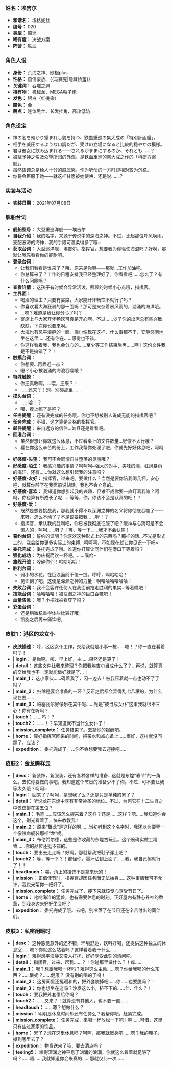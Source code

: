 ### 姓名：埃吉尔
* **和谐名：** 埃格妮丝
* **编号：** 020
* **类型：** 超巡
* **稀有度：** 决战方案
* **阵营：** 铁血


### 角色人设
* **身份：** 荒海之神、欧根plus
* **性格：** 自信豪放、{{马赛克|隐藏娇羞}}
* **关键词：** 吞噬之渊
* **持有物：** 机械龙、MEGA粒子炮
* **发色：** 银白（红挑染）
* **瞳色：** 金
* **萌点：** 连体黑丝、长发挂角、高攻低防


### 角色设定
* 神の名を預かり望まれし貌を持つ、鉄血重巡の集大成の「特別計画艦」。
* 相手を威圧するような口調だが、受けの立場になると比較的穏やかの模様。
* 君は彼女に飲み込まれる――されるがままにするのか、それとも……？
* 被赋予神之名及众望所归的外观，是铁血重巡的集大成之作的「科研方案舰」。
* 虽然语调总是给人十分的威压感，作为听命的一方时却相对较为沉稳。
* 你将会臣服于她——就这样甘愿被她使唤，还是说……？


### 实装与活动
* **实装日期：** 2021年07月08日


### 舰船台词
* **舰船型号：** 大型重巡洋舰——埃吉尔
* **自我介绍：** 我的名字，来源于传说中的深海之神。不过，比起那位呼风唤雨，支配波涛的海神，我的手段可温柔得多了哦~
* **获取台词：** 大型巡洋舰，埃吉尔。指挥官，想要我为你驱使海浪吗？好啊，那就让我先看看你的能耐吧。
* **登录台词：**
  * 让我们看看是谁来了？哦，原来是你啊——那就…工作加油吧。
  * 你总算来了？工作的日程安排我已经整理好了，你看看吧……怎么了？有什么问题吗？
* **查看详情：** 这孩子有时候会异常活泼，照顾的时候小心点哦，指挥官。
* **主界面：**
  * 喝酒的理由？只要有宴席，大家能开怀畅饮不就行了吗？
  * 你喜欢看大海狂暴的那一面吗？那可是夹杂着暴风雨的，汹涌的海洋哦。
  * …嗯？难道是我让你分心了吗？
  * 宴席上与大家开怀畅饮可真是开心啊。不过……少了你的出席总有些兴致缺缺，下次你也要来啊。
  * 大海也有风平浪静的一面。偶尔像现在这样，什么事都不干，安静悠闲地坐在这里……还有你在……感觉也不错。
  * 你这样看着我，我也会分心的……至少等工作结束后再……啊！这份文件我是不是搞错了？！
* **触摸台词：**
  * 你想要…再靠近一点？
  * 嗯？小心被汹涌的海浪吞噬哦？
* **特殊触摸：**
  * 你还真敢啊。…喂，还来？！
  * ……还来？！别、别碰那里……
* **摸头台词：**
  * ……哈！？
  * 喂，摸上瘾了是吧？
* **任务提醒：** 还有没完成的任务哦。你也不想被别人说成无能的指挥官吧？
* **任务完成：** 不错，这才算是合格的指挥官。
* **邮件提醒：** 来自远方的信件…姑且还是看看吧。
* **回港台词：**
  * 虽然很想让你就这么休息，不过看桌上的文件数量…好像不太行哦？
  * 看在你这么辛苦的份上，工作我帮你处理了吧，你就先好好休息吧，呵呵~
* **好感度-失望：** 我可不会同情自甘堕落的灵魂哦？
* **好感度-陌生：** 我感兴趣的事情？呵呵呵~强大的对手、美味的酒、狂风暴雨的海洋，还有……你就这么想引起我的注意吗？
* **好感度-友好：** 指挥官，过来吧。要做什么？当然是要你陪我喝几杯。安心吧，就算你醉了在我面前说胡话，我也不会介意的。
* **好感度-喜欢：** 我知道你想引起我的兴趣，但难不成你要一直盯着我嘛？呵呵，你也算有所成长了呢……等等，你，你该不会是认真的吧！？
* **好感度-爱：**
  * 既然是想要挑战我，那我就不得不以深渊之神的名义将你彻底吞噬了——来呀，怎么不动了？不是说要把我……呀！？
  * 指挥官，承认我的胜利吧，你已被我彻底征服了吧？眼神与心跳可是不会骗人的，呵呵……呀？！等、等一下……我才不会认输！
* **誓约台词：** 誓约的证明？你喜欢这种形式上的东西吗？那样的话…不光是形式上的，我会给你更多实际上的束缚…呵呵呵，不如现在就让你见识一下吧~
* **委托完成：** 委托完成了哦。难道你打算让同伴们在港口干等着吗？
* **强化成功：** 为庆祝而饮一杯吧。……噗哈~
* **旗舰开战：** 咬碎你们！哈哈哈哈！
* **胜利台词：**
  * 弱小的水花，在巨浪面前不值一提。哼哼，啊哈哈哈！
  * 见识到了吧，这便是深渊之神的力量！啊哈哈哈哈哈哈！
* **失败台词：** 我不会容许任何人在我面前抢走胜利的果实…等着瞧吧！
* **技能台词：** 哈哈哈哈！被荒海之神的巨口吞噬吧！
* **血量告急：** 哦？小把戏被看穿了吗？
* **彩蛋台词：**
  * 还是稍微稳重得体些比较好哦。
  * 凯旋之后再来痛饮吧。


### 皮肤1：港区的龙女仆
* **皮肤描述：** 哼，区区女仆工作，交给我就是小事一桩……嗯！？你一直在看着吗？！
* **| login：** 是你啊。咳、早上好，主……果然还是算了！
* **| detail：** 这些文件让我来整理？你把我埃吉尔当成什么了？…再说，就算真的交给我也不一定就能做好就是了…！
* **| main_1：** 这小家伙……碍着我了，闪一边去！被我压着就一点也动不了了吗？
* **| main_2：** 扫除是宴会准备的一环？反正之后都会弄得乱七八糟的，为什么现在要……
* **| main_3：** 帕塞瓦尔好像乐在其中呢……光是“被当成女仆”这事我就很不甘心！你有在听吗？
* **| touch：** ……呜！？
* **| touch2：** ……！？早知道就不当什么女仆了！
* **| mission_complete：** 任务结束了。去拿你的报酬吧。
* **| home：** 算好指挥官回来的时间，把茶水和点心备上……很好，这样就没问题了，应该？
* **| expedition：** 委托完成了。…你不会想要我去迎接吧……


### 皮肤2：金龙腾祥云
* **| desc：** 新装饰，新服装，还有各种各样的准备…这就是东煌“春节”的一角么。去忙你要做的事吧，我知道这个节日的准备少不了你。不过…可不要让我等太久哦？呵呵~
* **| login：** 回来了？呵呵，是想我了么？还是只是单纯的累了？
* **| detail：** 听说龙在东煌中享有非常神圣的地位。不过，为何它在十二生肖之中仅仅排在第五位？
* **| main_1：** 毛笔……应该怎么握来着？这样？还是……这样？嗯……我知道你会这个，别光看着了，快来教教我！
* **| main_2：** 原来“舞龙”是这样的啊……当初听到这个名字时，我还以为要弄一个像铁血舰装那样“龙”呢。
* **| main_3：** 布伦希尔德，这些是你收藏的东煌古玩么。这个碗确实做工精致……你的品位还挺不错的。
* **| touch：** 要出去走走吗？好啊。那就帮我把鞋子穿上吧？
* **| touch2：** 等，等一下？！都怪你，墨汁沾到上面了……我，我自己擦就行了！！
* **| headtouch：** 喂，角上的挂饰不是拿来玩的！
* **| mission：** 正值佳节时，指挥官却因任务而无法抽身……这种事情我可不允许，我也来帮你一把好了。
* **| mission_complete：** 任务完成了，接下来就该专心享受节日了。
* **| home：** 叱咤海洋的猛兽，也有需要休息的时刻。正好屋内有静心养神的香薰，到我身边来好好坐会吧？
* **| expedition：** 委托完成了哦。去吧，别冷落了在节日还在辛苦付出的同伴们。


### 皮肤3：私密闲暇时
* **| desc：** 这种感觉意外的还不错，环境舒适，饮料好喝，还提供这种独立的休息室……嗯？你就这么站着吗？这样看着我干什么……
* **| login：** 难得风平浪静又没人打扰，好好享受此刻的清闲吧。
* **| detail：** 指挥官，过来，帮我……？！你碰那里做什么？！痒……
* **| main_1：** 哦？想跟我喝一杯吗？难得这么主动……嗯？你给我喝的什么东西？……酸奶？……健康？ 没有别的喝的了吗！
* **| main_2：** 这房间里还挺暖和的，把外套脱掉吧……你……也要脱吗？！
* **| main_3：** 你也想坐在这吗？沙发这么小，挤不下的……什、什么？！
* **| touch：** 要我把外套借给你吗？
* **| touch2：** ……又来？！就算没有其他人，也不要一直……
* **| headtouch：** ……嗯？想做什么？
* **| mission：** 明明是休息时间却还有任务么？我帮你吧，赶紧完成。
* **| mission_complete：** 任务完成，来喝一杯放松一下吧！啊……可惜，这里只有些过家家的饮品。
* **| home：** 累了？想在这里休息吗？呵呵，那我就起身吧……嗯？我的鞋子，掉到哪里去了？
* **| expedition：** 物资送来了哦，要去清点吗？
* **| feeling5：** 难得深渊之神平息了汹涌的浪潮，你就这么看着就足够了吗？……唔……我就知道你会来真的……那就仅此一次……
